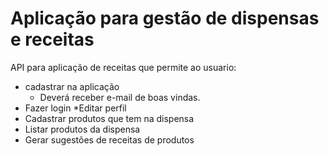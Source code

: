 # Aplicação para gestão de dispensas e receitas

API para aplicação de receitas que permite ao usuario:

 * cadastrar na aplicação
    * Deverá receber e-mail de boas vindas.
* Fazer login
*Editar perfil
* Cadastrar produtos que tem na dispensa
* Listar produtos da dispensa
* Gerar sugestões de receitas de produtos